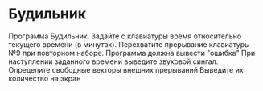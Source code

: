 # Будильник
Программа Будильник. 
Задайте с клавиатуры время относительно текущего времени (в минутах).
Перехватите прерывание клавиатуры №9 при повторном наборе. 
Программа должна вывести "ошибка"
При наступлении заданного времени выведите звуковой сингал.
Определите свободные векторы внешних прерываний
Выведите их количество на экран
